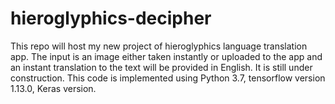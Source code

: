 # hieroglyphics-decipher
This repo will host my new project of hieroglyphics language translation app. The input is an image either taken instantly or uploaded to the app and an instant translation to the text will be provided in English. 
It is still under construction.
This code is implemented using Python 3.7, tensorflow version 1.13.0, Keras version. 
